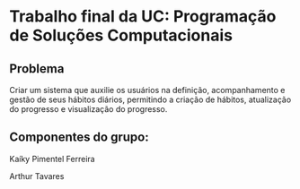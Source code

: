 # Trabalho final da UC: Programação de Soluções Computacionais

## Problema
Criar um sistema que auxilie os usuários na definição, acompanhamento e gestão de seus hábitos diários, permitindo a criação de hábitos, atualização do progresso e visualização do progresso.

## Componentes do grupo:
Kaíky Pimentel Ferreira

Arthur Tavares
